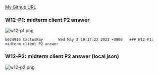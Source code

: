 [My Github URL](https://github.com/CactusRay/1112_wp2_demo_75)

### W12-P1: midterm client P2 answer
 
![w12-p1.png](https://eumovzkxoivpebjwcgny.supabase.co/storage/v1/object/public/demo-75/md_img/w12-p1.png)

```
b624910 CactusRay       Wed May 3 19:17:22 2023 +0800   ### W12-P1: midterm client P2 answer
```

### W12-P2: midterm client P2 answer (local json)

![w12-p2.png](https://eumovzkxoivpebjwcgny.supabase.co/storage/v1/object/public/demo-75/md_img/w12-p2.png)

```

```